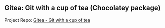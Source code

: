 ﻿## Gitea: Git with a cup of tea (Chocolatey package)

Project Repo: [Gitea - Git with a cup of tea](https://github.com/go-gitea/gitea)